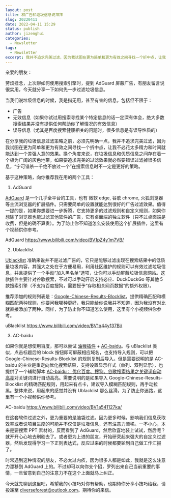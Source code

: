```yaml
---
layout: post
title: 和广告和垃圾信息说拜拜
slug: 20220411
date: 2022-04-11 15:29
status: publish
author: jizenghui
categories: 
  - Newsletter
tags:
  - Newsletter
excerpt: 我并不追求完美过滤，因为我试图在更为简单和更为有效之间寻找一个折中点，让我不必花太多精力和时间就能达到一个差强人意的效果。
---
```


亲爱的朋友：

劳烦挂念，上次聊如何使用搜索引擎时，提到 AdGuard 屏蔽广告，有朋友留言说很实用，今天就分享一下如何先一步过滤垃圾信息。

当我们说垃圾信息的时候，我是指无用，甚至有害的信息。包括但不限于：

- 广告
- 无效信息（如果你试过用搜索寻找某个特定信息的话一定深有体会，绝大多数搜索结果并没有提供任何帮助你了解情况的有效信息）
- 误导信息（尤其是百度搜索健康相关的问题时，很多信息是有误导性质的）

在分享我的垃圾信息过滤策略之前，必须先明确一点，我并不追求完美过滤，因为我试图在更为简单和更为有效之间寻找一个折中点，让我不必花太多精力和时间就能达到一个差强人意的效果。换个角度来说，在垃圾信息和优质信息之间存在着一个极为广阔的灰色地带，如果要追求完美的过滤效果就必然要错误过滤掉很多信息，“宁可错杀一千绝不放过一个”在搜索信息时不一定是更好的策略。

基于这种策略，向你推荐我在用的两个工具：

1. AdGuard

[AdGuard](https://adguard.com) 是一个几乎全平台的工具，也有 微软 edge, 谷歌 chrome, 火狐浏览器等主流浏览器的扩展插件。只需要简单的设置就能达到很好的广告过滤效果。值得一提的是，如果你想要进一步折腾，它支持更多的过滤规则和自定义规则，如果你想除了浏览器也能过滤其他软件的广告，它有桌面端的独立软件（只不过桌面端是收费，但是的确不算贵）。为了防止你不知道怎么安装使用这个扩展插件，这里有个视频供你参考。

AdGuard https://www.bilibili.com/video/BV1pZ4y1m7VB/

2. Ublacklist

[Ublacklist](https://iorate.github.io/ublacklist/docs) 准确来说并不是过滤广告的，它只是能够过滤出现在搜索结果中的低质量垃圾内容，其强大之处在于方便易用，利用社区维护的规则可以有效过滤垃圾信息，并且提供了一个手动“加入黑名单”选项，让你可以手动屏蔽垃圾信息网站。这款插件主要针对谷歌搜索，不过可以手动开启支持必应、DuckDuckGo 等其他 5 款搜索引擎（不支持百度搜狗，需要授予“存取相关网页数据”的额外权限）。

推荐添加的规则列表是：[Google-Chinese-Results-Blocklist](https://github.com/cobaltdisco/Google-Chinese-Results-Blocklist)，提供精确匹配和模糊匹配两种规则，你要问我哪种更好，我只能给你说我并不知道，因为我没有对比就直接添加了两种。同样，为了防止你不知道怎么使用，这里有个小视频供你参考。

uBlacklist https://www.bilibili.com/video/BV1q44y137Bi/

3. AC-baidu

如果你就是想使用百度，那可以尝试 [油猴插件](https://www.tampermonkey.net/) + [AC-baidu](https://greasyfork.org/zh-CN/scripts/14178-ac-baidu-重定向优化百度搜狗谷歌必应搜索-favicon-双列)。与 uBlacklist 类似，点击标题后的 block 按钮即可屏蔽相应域名，也支持导入规则，可以把 Google-Chinese-Results-Blocklist 的规则复制后导入。但是需要说明的是 AC-baidu 的主业是重定向优化搜索结果，支持设置显示样式（单列、双列显示），也提供了一个辅助脚本 [AC-baidu： 优化百度、搜狗、谷歌搜索结果之关键词自动高亮](https://greasyfork.org/zh-CN/scripts/368418-ac-baidu-优化百度-搜狗-谷歌搜索结果之关键词自动高亮)对关键词进行自动高亮。需要说明的是如果导入 Google-Chinese-Results-Blocklist 的精确匹配规则，用起来有点卡，建议导入模糊匹配规则，再手动拉黑。整体来说，用起来的感觉并没有 Ublacklist 那么丝滑。为了防止你迷路，这里有一个小视频供你参考。

AC-baidu https://www.bilibili.com/video/BV1a541127ka/

在这套软件过滤之外，更为重要的是脑袋过滤。因为更多时候，影响我们信息获取效率或者说项目进度的可能并不仅仅是垃圾信息，还有注意力漂移。一不小心，本来是要搜索 PPT 素材的，反而看到了 AdGuard，然后欣喜地装上试试，然后呢？就开开心心地去刷剧去了。或者更为上进的朋友，开始研究起来强大的自定义过滤器，然后发现得学习一下正则表达式，反应过来的时候都要轮到自己做工作汇报了。

时常遇到这种情况的朋友，不必太过内疚，因为很多人都是如此，我就是这么注意力漂移到 AdGuard 上的。不过却可以向你支个招，罗列出来自己当前重要的事情，一旦留意到自己的注意力不在这个上面就马上纠正。

今天就先聊到这里吧，希望我的小技巧对你有帮助，也期待你分享小技巧给我，请投递至 diverseforest@outlook.com。期待你的来信。
